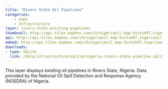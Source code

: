 ```yaml
---
title: "Rivers State Oil Pipelines"
categories: 
    - maps
    - Infrastructure
layer: rivers-state-existing-pipelines
thumbnail: http://api.tiles.mapbox.com/v3/nigeriaoil.map-5ustxk97,nigeriaoil.rivers-state-existing-pipelines/7/66/61.png
api: http://api.tiles.mapbox.com/v3/nigeriaoil.map-5ustxk97,nigeriaoil.rivers-state-existing-pipelines.jsonp
embed: http://api.tiles.mapbox.com/v3/nigeriaoil.map-5ustxk97,nigeriaoil.rivers-state-existing-pipelines.html
downloads:
- type: SQLite
  link: /data/infrastructure/sqlite/nigeria-rivers-state-pipeline.sqlite
---
```

<p>This layer displays existing oil pipelines in Rivers State, Nigeria. Data provided by the National Oil Spill Detection and Response Agency (NOSDRA) of Nigeria.</p>